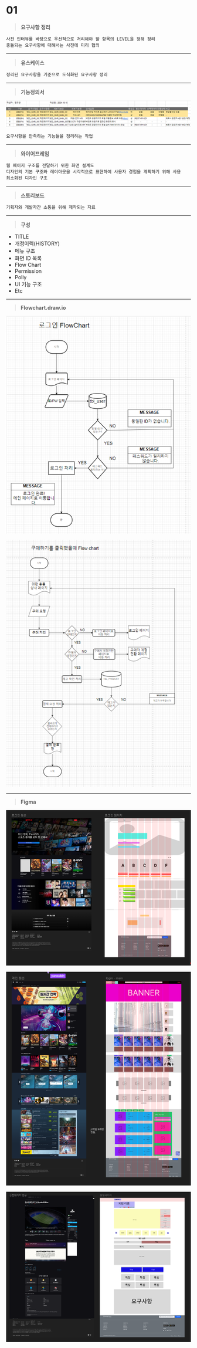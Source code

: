 # 01

> **요구사항 정리**
> 

```jsx
사전 인터뷰를 바탕으로 우선적으로 처리해야 할 항목의 LEVEL을 정해 정리
충돌되는 요구사항에 대해서는 사전에 미리 협의
```

---

> **유스케이스**
> 

```jsx
정리된 요구사항을 기준으로 도식화된 요구사항 정리

```

---

> **기능정의서**
> 

![image.png](image.png)

```jsx
요구사항을 만족하는 기능들을 정리하는 작업
```

---

> **와이어프레임**
> 

```jsx
웹 페이지 구조를 전달하기 위한 화면 설계도
디자인의 기본 구조와 레이아웃을 시각적으로 표현하여 사용자 경험을 계획하기 위해 사용
최소화된 디자인 구조
```

---

> **스토리보드**
> 

```jsx
기획자와 개발자간 소통을 위해 제작되는 자료
```

---

> **구성**
> 
- TITLE
- 개정이력(HISTORY)
- 메뉴 구조
- 화면 ID 목록
- Flow Chart
- Permission
- Poliy
- UI 기능 구조
- Etc

---

> **Flowchart.draw.io**
> 

![image.png](image%201.png)

![image.png](image%202.png)

---

> **Figma**
> 

![image.png](image%203.png)

![image.png](image%204.png)

![image.png](image%205.png)